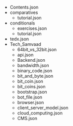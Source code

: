 - Contents.json
- comparatives
  - tutorial.json
- conditionals
  - exercises.json
  - tutorial.json
- tedx.json
- Tech_Samvaad
  - 64bit_vs_32bit.json
  - api.json
  - Backend.json
  - bandwidth.json
  - binary_code.json
  - bit_and_byte.json
  - bit_coin.json
  - bit_coins.json
  - bootstrap.json
  - bot_file.json
  - browser.json
  - client_server_model.json
  - cloud_computing.json
  - CMS.json
